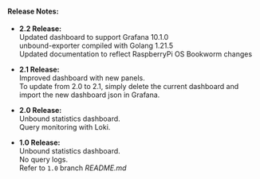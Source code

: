 #### Release Notes:
* **2.2 Release:**  
  Updated dashboard to support Grafana 10.1.0  
  unbound-exporter compiled with Golang 1.21.5  
  Updated documentation to reflect RaspberryPi OS Bookworm changes

* **2.1 Release:**  
  Improved dashboard with new panels.  
  To update from 2.0 to 2.1, simply delete the current dashboard and import the new dashboard json in Grafana.

* **2.0 Release:**  
  Unbound statistics dashboard.  
  Query monitoring with Loki.

* **1.0 Release:**  
  Unbound statistics dashboard.  
  No query logs.  
  Refer to `1.0` branch _README.md_
